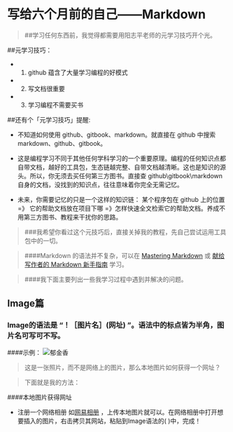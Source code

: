 # 写给六个月前的自己——Markdown

>##学习任何东西前，我觉得都需要用阳志平老师的元学习技巧开个光。

##元学习技巧：

 * 1. github 蕴含了大量学习编程的好模式
 * 2. 写文档很重要 
 * 3. 学习编程不需要买书

##还有个「元学习技巧」提醒:

* 不知道如何使用 github、gitbook、markdown。就直接在 github 中搜索 markdown、github、gitbook。

* 这是编程学习不同于其他任何学科学习的一个重要原理。编程的任何知识点都自带文档，越好的工具包，生态链越完整、自带文档越清晰。这也是知识的源头。所以，你无须去买任何第三方图书。直接查 github\gitbook\markdown 自身的文档，没找到的知识点，往往意味着你完全无需记忆。

* 未来，你需要记忆的只是一个这样的知识链： 某个程序包在 github 上的位置  =》 它的帮助文档放在项目下哪  =》怎样快速全文检索它的帮助文档。养成不用第三方图书、教程来干扰你的思路。

>###我希望你看过这个元技巧后，直接关掉我的教程，先自己尝试运用工具包中的一切。


>####Markdown 的语法并不复杂，可以在 [Mastering Markdown](https://guides.github.com/features/mastering-markdown/) 或  [献给写作者的 Markdown 新手指南](http://www.jianshu.com/p/q81RER) 学习。

>####我下面主要列出一些我学习过程中遇到并解决的问题。

## Image篇
### Image的语法是 “！［图片名］(网址) ”。语法中的标点皆为半角，图片名可写可不写。
####示例：
![郁金香](http://img0.ph.126.net/Mbd82mBgHvEbcTNesRQb0g==/980940293854622793.jpg)

>这是一张照片，而不是网络上的图片，那么本地图片如何获得一个网址？

>下面就是我的方法：

####本地图片获得网址
* 注册一个网络相册
如[网易相册](http://photo.163.com/?from=logo) ，上传本地图片就可以。在网络相册中打开想要插入的图片，右击拷贝其网站，粘贴到Image语法的( )中，完成！
